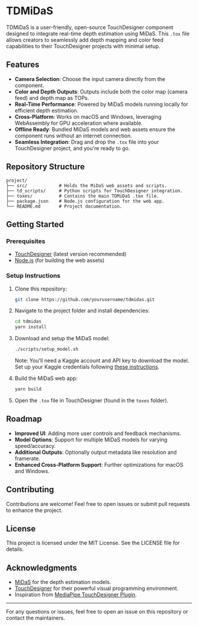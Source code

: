 # TDMiDaS

TDMiDaS is a user-friendly, open-source TouchDesigner component designed to integrate real-time depth estimation using MiDaS. This `.tox` file allows creators to seamlessly add depth mapping and color feed capabilities to their TouchDesigner projects with minimal setup.

## Features
- **Camera Selection**: Choose the input camera directly from the component.
- **Color and Depth Outputs**: Outputs include both the color map (camera feed) and depth map as TOPs.
- **Real-Time Performance**: Powered by MiDaS models running locally for efficient depth estimation.
- **Cross-Platform**: Works on macOS and Windows, leveraging WebAssembly for GPU acceleration where available.
- **Offline Ready**: Bundled MiDaS models and web assets ensure the component runs without an internet connection.
- **Seamless Integration**: Drag and drop the `.tox` file into your TouchDesigner project, and you're ready to go.

## Repository Structure
```
project/
├── src/            # Holds the MiDaS web assets and scripts.
├── td_scripts/     # Python scripts for TouchDesigner integration.
├── toxes/          # Contains the main TDMiDaS .tox file.
├── package.json    # Node.js configuration for the web app.
└── README.md       # Project documentation.
```

## Getting Started
### Prerequisites
- [TouchDesigner](https://derivative.ca/) (latest version recommended)
- [Node.js](https://nodejs.org/) (for building the web assets)

### Setup Instructions
1. Clone this repository:
   ```bash
   git clone https://github.com/yourusername/tdmidas.git
   ```
2. Navigate to the project folder and install dependencies:
   ```bash
   cd tdmidas
   yarn install
   ```
3. Download and setup the MiDaS model:
   ```bash
   ./scripts/setup_model.sh
   ```
   Note: You'll need a Kaggle account and API key to download the model. Set up your Kaggle credentials following [these instructions](https://github.com/Kaggle/kaggle-api#api-credentials).

4. Build the MiDaS web app:
   ```bash
   yarn build
   ```
5. Open the `.tox` file in TouchDesigner (found in the `toxes` folder).

## Roadmap
- **Improved UI**: Adding more user controls and feedback mechanisms.
- **Model Options**: Support for multiple MiDaS models for varying speed/accuracy.
- **Additional Outputs**: Optionally output metadata like resolution and framerate.
- **Enhanced Cross-Platform Support**: Further optimizations for macOS and Windows.

## Contributing
Contributions are welcome! Feel free to open issues or submit pull requests to enhance the project.

## License
This project is licensed under the MIT License. See the LICENSE file for details.

## Acknowledgments
- [MiDaS](https://github.com/isl-org/MiDaS) for the depth estimation models.
- [TouchDesigner](https://derivative.ca/) for their powerful visual programming environment.
- Inspiration from [MediaPipe TouchDesigner Plugin](https://github.com/torinmb/mediapipe-touchdesigner).

---
For any questions or issues, feel free to open an issue on this repository or contact the maintainers.
